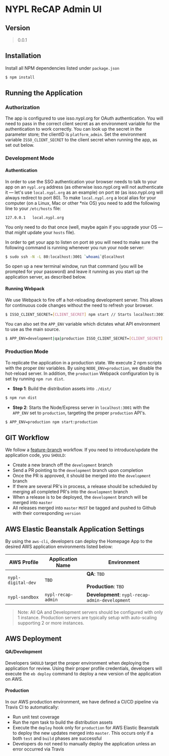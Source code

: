 # NYPL ReCAP Admin UI
## Version
> 0.0.1

## Installation
Install all NPM dependencies listed under `package.json`
```sh
$ npm install
```

## Running the Application
### Authorization
The app is configured to use isso.nypl.org for OAuth authentication. You will need to pass in the correct client secret
as an environment variable for the authentication to work correctly. You can look up the secret in the parameter store;
the clientID is `platform_admin`. Set the environment variable `ISSO_CLIENT_SECRET` to the client secret when running
the app, as set out below.


### Development Mode

#### Authentication
In order to use the SSO authentication your browser needs to talk to your app on an `nypl.org` address (as otherwise
isso.nypl.org will not authenticate it — let's use `local.nypl.org` as an example) on port `80` (as isso.nypl.org will always redirect to port 80). To make `local.nypl.org` a local alias for your computer (on a Linux, Mac or other *nix OS)
you need to add the following line to your `/etc/hosts` file:

```
127.0.0.1	local.nypl.org
```

You only need to do that once (well, maybe again if you upgrade your OS — that _might_ update your `hosts` file).

In order to get your app to listen on port `80` you will need to make sure the following command is running whenever you run your node server:

```sh
$ sudo ssh -N -L 80:localhost:3001 `whoami`@localhost
```

So open up a new terminal window, run that command (you will be prompted for your password) and leave it running as you
start up the application server, as described below.

#### Running Webpack
We use Webpack to fire off a hot-reloading development server. This allows for continuous code changes without the need to refresh your browser.

```sh
$ ISSO_CLIENT_SECRET=[CLIENT_SECRET] npm start // Starts localhost:3001 defaulting to the Development API
```

You can also set the `APP_ENV` variable which dictates what API environment to use as the main source.
```sh
$ APP_ENV=development|qa|production ISSO_CLIENT_SECRET=[CLIENT_SECRET] npm start // Starts localhost:3001 with set APP_ENV
```

### Production Mode
To replicate the application in a production state. We execute 2 npm scripts with the proper `ENV` variables. By using `NODE_ENV=production`, we disable the hot-reload server. In addition, the `production` Webpack configuration by is set by running `npm run dist`.

* **Step 1**: Build the distribution assets into `./dist/`
```sh
$ npm run dist
```

* **Step 2**: Starts the Node/Express server in `localhost:3001` with the `APP_ENV` set to `production`, targeting the proper `production` API's.
```sh
$ APP_ENV=production npm start:production
```

## GIT Workflow
We follow a [feature-branch](https://www.atlassian.com/git/tutorials/comparing-workflows/feature-branch-workflow) workflow. If you need to introduce/update the application code, you `SHOULD`:

* Create a new branch off the `development` branch
* Send a PR pointing to the `development` branch upon completion
* Once the PR is approved, it should be merged into the `development` branch
* If there are several PR's in process, a release should be scheduled by merging all completed PR's into the `development` branch
* When a release is to be deployed, the `development` branch will be merged into `master`
* All releases merged into `master` `MUST` be tagged and pushed to Github with their corresponding `version`

## AWS Elastic Beanstalk Application Settings
By using the `aws-cli`, developers can deploy the Homepage App to the desired AWS application environments listed below:

| AWS Profile | Application Name | Environment |
|---|---|---|
| `nypl-digital-dev` | `TBD` | **QA**: `TBD` <br><br> **Production**: `TBD` |
| `nypl-sandbox` | `nypl-recap-admin` | **Development**: `nypl-recap-admin-development` |

> Note: All QA and Development servers should be configured with only 1 instance. Production servers are typically setup with auto-scaling supporting 2 or more instances.

## AWS Deployment

#### QA/Development
Developers `SHOULD` target the proper environment when deploying the application for review. Using their proper profile credentials, developers will execute the `eb deploy` command to deploy a new version of the application on AWS.

#### Production
In our AWS production environment, we have defined a CI/CD pipeline via Travis CI to automatically:
* Run unit test coverage
* Run the npm task to build the distribution assets
* Execute the `deploy` hook only for `production` for AWS Elastic Beanstalk to deploy the new updates merged into `master`. This occurs only if a both `test` and `build` phases are successful
* Developers do not need to manually deploy the application unless an error occurred via Travis
